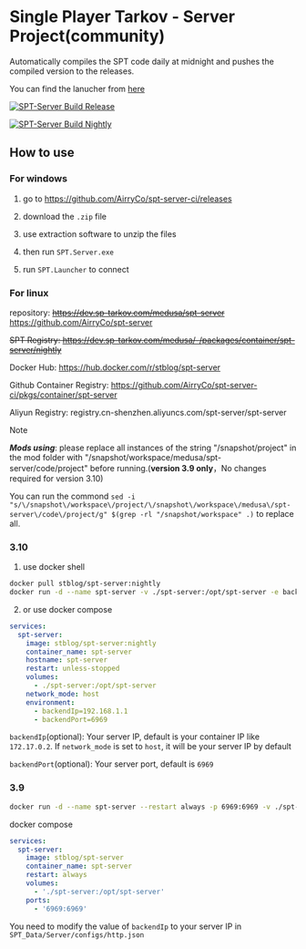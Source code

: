 # Single Player Tarkov - Server Project(community)

Automatically compiles the SPT code daily at midnight and pushes the compiled version to the releases. 

You can find the lanucher from [here](https://github.com/AirryCo/spt-launcher-ci/releases)

[![SPT-Server Build Release](https://github.com/AirryCo/spt-server-ci/actions/workflows/build-release-cron.yaml/badge.svg)](https://github.com/AirryCo/spt-server-ci/actions/workflows/build-release-cron.yaml)

[![SPT-Server Build Nightly](https://github.com/AirryCo/spt-server-ci/actions/workflows/build-nightly-cron.yaml/badge.svg)](https://github.com/AirryCo/spt-server-ci/actions/workflows/build-nightly-cron.yaml)


## How to use

### For windows

1. go to https://github.com/AirryCo/spt-server-ci/releases

2. download the `.zip` file

3. use extraction software to unzip the files

4. then run `SPT.Server.exe`

5. run `SPT.Launcher` to connect

### For linux

repository: ~~https://dev.sp-tarkov.com/medusa/spt-server~~ https://github.com/AirryCo/spt-server

~~SPT Registry: https://dev.sp-tarkov.com/medusa/-/packages/container/spt-server/nightly~~

Docker Hub: https://hub.docker.com/r/stblog/spt-server

Github Container Registry: https://github.com/AirryCo/spt-server-ci/pkgs/container/spt-server

Aliyun Registry: registry.cn-shenzhen.aliyuncs.com/spt-server/spt-server

> [!NOTE]
> ***Mods using***: please replace all instances of the string "/snapshot/project" in the mod folder with "/snapshot/workspace/medusa/spt-server/code/project" before running.(**version 3.9 only**，No changes required for version 3.10)
> 
> You can run the commond `sed -i "s/\/snapshot\/workspace\/project/\/snapshot\/workspace\/medusa\/spt-server\/code\/project/g" $(grep -rl "/snapshot/workspace" .)` to replace all.

### 3.10

1. use docker shell

```bash
docker pull stblog/spt-server:nightly
docker run -d --name spt-server -v ./spt-server:/opt/spt-server -e backendIp=192.168.1.1 -e backendPort=6969 -p 6969:6969 stblog/spt-server:nightly
```

2. or use docker compose

```yaml
services:
  spt-server:
    image: stblog/spt-server:nightly
    container_name: spt-server
    hostname: spt-server
    restart: unless-stopped
    volumes:
      - ./spt-server:/opt/spt-server
    network_mode: host
    environment:
      - backendIp=192.168.1.1
      - backendPort=6969
```

`backendIp`(optional): Your server IP, default is your container IP like `172.17.0.2`. If `network_mode` is set to `host`, it will be your server IP by default

`backendPort`(optional): Your server port, default is `6969`

### 3.9

```bash
docker run -d --name spt-server --restart always -p 6969:6969 -v ./spt-server:/opt/spt-server stblog/spt-server:3.9
```

docker compose
```yaml
services:
  spt-server:
    image: stblog/spt-server
    container_name: spt-server
    restart: always
    volumes:
      - './spt-server:/opt/spt-server'
    ports:
      - '6969:6969'
```

You need to modify the value of `backendIp` to your server IP in `SPT_Data/Server/configs/http.json`
